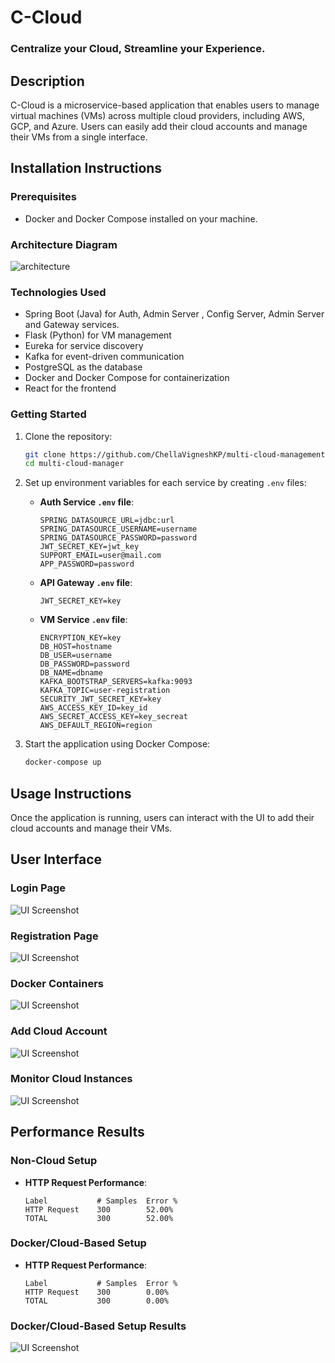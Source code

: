 # C-Cloud

### Centralize your Cloud, Streamline your Experience.

## Description
C-Cloud is a microservice-based application that enables users to manage virtual machines (VMs) across multiple cloud providers, including AWS, GCP, and Azure. Users can easily add their cloud accounts and manage their VMs from a single interface. 

## Installation Instructions

### Prerequisites
- Docker and Docker Compose installed on your machine.

### Architecture Diagram
![architecture](Archi2.png)

### Technologies Used
- Spring Boot (Java) for Auth, Admin Server , Config Server, Admin Server and Gateway services.
- Flask (Python) for VM management
- Eureka for service discovery
- Kafka for event-driven communication
- PostgreSQL as the database
- Docker and Docker Compose for containerization
- React for the frontend


### Getting Started
1. Clone the repository:
   ```bash
   git clone https://github.com/ChellaVigneshKP/multi-cloud-management.git
   cd multi-cloud-manager
   ```

2. Set up environment variables for each service by creating `.env` files:
   - **Auth Service `.env` file**:
     ```
     SPRING_DATASOURCE_URL=jdbc:url
     SPRING_DATASOURCE_USERNAME=username
     SPRING_DATASOURCE_PASSWORD=password
     JWT_SECRET_KEY=jwt_key
     SUPPORT_EMAIL=user@mail.com
     APP_PASSWORD=password
     ```

   - **API Gateway `.env` file**:
     ```
     JWT_SECRET_KEY=key
     ```

   - **VM Service `.env` file**:
     ```
     ENCRYPTION_KEY=key
     DB_HOST=hostname
     DB_USER=username
     DB_PASSWORD=password
     DB_NAME=dbname
     KAFKA_BOOTSTRAP_SERVERS=kafka:9093
     KAFKA_TOPIC=user-registration
     SECURITY_JWT_SECRET_KEY=key
     AWS_ACCESS_KEY_ID=key_id
     AWS_SECRET_ACCESS_KEY=key_secreat
     AWS_DEFAULT_REGION=region
     ```

3. Start the application using Docker Compose:
   ```bash
   docker-compose up
   ```

## Usage Instructions
Once the application is running, users can interact with the UI to add their cloud accounts and manage their VMs.

## User Interface

### Login Page
![UI Screenshot](login.png)

### Registration Page
![UI Screenshot](registration.png)

### Docker Containers
![UI Screenshot](docker.png)

### Add Cloud Account
![UI Screenshot](addaccount.png)

### Monitor Cloud Instances
![UI Screenshot](cloudinstance.png)

## Performance Results

### Non-Cloud Setup
- **HTTP Request Performance**:
  ```
  Label           # Samples  Error %
  HTTP Request    300        52.00%
  TOTAL           300        52.00%
  ```

### Docker/Cloud-Based Setup
- **HTTP Request Performance**:
  ```
  Label           # Samples  Error %
  HTTP Request    300        0.00%
  TOTAL           300        0.00%
  ```

### Docker/Cloud-Based Setup Results
![UI Screenshot](result.png)

